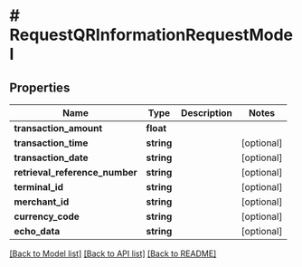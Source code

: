 # # RequestQRInformationRequestModel

## Properties

Name | Type | Description | Notes
------------ | ------------- | ------------- | -------------
**transaction_amount** | **float** |  |
**transaction_time** | **string** |  | [optional]
**transaction_date** | **string** |  | [optional]
**retrieval_reference_number** | **string** |  | [optional]
**terminal_id** | **string** |  | [optional]
**merchant_id** | **string** |  | [optional]
**currency_code** | **string** |  | [optional]
**echo_data** | **string** |  | [optional]

[[Back to Model list]](../../README.md#models) [[Back to API list]](../../README.md#endpoints) [[Back to README]](../../README.md)
